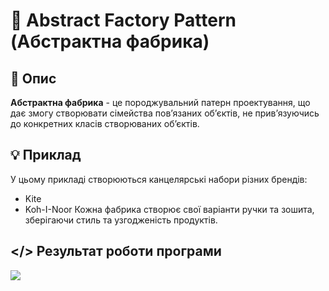 ﻿# 🔗 Abstract Factory Pattern (Абстрактна фабрика)
## 💬 Опис
**Абстрактна фабрика** - це породжувальний патерн проектування, що дає змогу створювати сімейства пов’язаних об’єктів, не прив’язуючись до конкретних класів створюваних об’єктів.
## 💡 Приклад
У цьому прикладі створюються канцелярські набори різних брендів:
+ Kite
+ Koh-I-Noor
Кожна фабрика створює свої варіанти ручки та зошита, зберігаючи стиль та узгодженість продуктів.
## </> Результат роботи програми
![](https://github.com/user-attachments/assets/37c03bda-4c93-4461-9c0e-d7a104c5b767)

